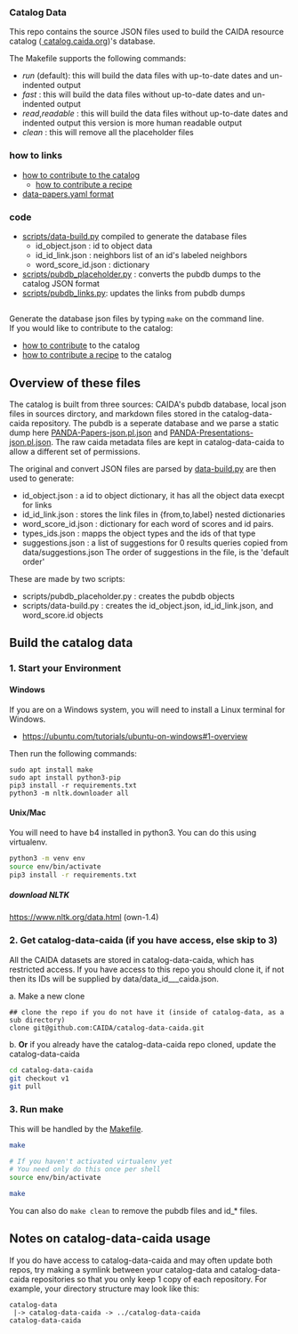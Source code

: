 ### Catalog Data
This repo contains the source JSON files used to build the CAIDA resource catalog ([ catalog.caida.org](https://catalog.caida.org))'s database.

The Makefile supports the following commands:
- *run* (default): this will build the data files with up-to-date dates and un-indented output
- *fast* : this will build the data files without up-to-date dates and un-indented output
- *read*,*readable* : this will build the data files without up-to-date dates and indented output
  this version is more human readable output
- *clean* : this will remove all the placeholder files

### how to links
- [how to contribute to the catalog](https://github.com/CAIDA/catalog-data/wiki/how-to-contribute)
     - [how to contribute a recipe](https://github.com/CAIDA/catalog-data/wiki/how-to-contribute-a-recipe)
- [data-papers.yaml format](https://wiki.caida.org/twiki/bin/view/CAIDA/ExternalDataPaperEntry)


### code 
- [scripts/data-build.py](scripts/data-build.py) compiled to generate the database files
    - id_object.json : id to object data
    - id_id_link.json : neighbors list of an id's labeled neighbors
    - word_score_id.json : dictionary 
- [scripts/pubdb_placeholder.py](scripts/pubdb_placeholder.py) : converts the pubdb dumps to the catalog JSON format
- [scripts/pubdb_links.py](scripts/pubdb_links.py): updates the links from pubdb dumps

## 
Generate the database json files by typing ```make``` on the command line.  
If you would like to contribute to the catalog:
  - [how to contribute](https://github.com/CAIDA/catalog-data/wiki/how-to-contribute) to the catalog
  - [how to contribute a recipe](https://github.com/CAIDA/catalog-data/wiki/how-to-contribute-a-recipe) to the catalog

## Overview of these files

The catalog is built from three sources: CAIDA's pubdb database, local json files in sources dirctory,
and markdown files stored in the catalog-data-caida repository.  The  pubdb is a seperate database and we 
    parse a static dump here [PANDA-Papers-json.pl.json](data/PANDA-Papers-json.pl.json) and [PANDA-Presentations-json.pl.json](data/PANDA-Presentations-json.pl.json).
The raw caida metadata files are kept in catalog-data-caida to allow a different set of permissions. 

The original and convert JSON files are parsed by [data-build.py](scripts/data-build.py) are then used to generate: 
- id_object.json : a id to object dictionary, it has all the object data execpt for links
- id_id_link.json : stores the link files in {from,to,label} nested dictionaries
- word_score_id.json : dictionary for each word of scores and id pairs.
- types_ids.json : mapps the object types and the ids of that type 
- suggestions.json : a list of suggestions for 0 results queries copied from data/suggestions.json
  The order of suggestions in the file, is the 'default order'

These are made by two scripts:
- scripts/pubdb_placeholder.py : creates the pubdb objects
- scripts/data-build.py : creates the id_object.json, id_id_link.json, and word_score.id objects

## Build the catalog data

### 1. Start your Environment
#### Windows
If you are on a Windows system, you will need to install a Linux terminal for Windows.
- https://ubuntu.com/tutorials/ubuntu-on-windows#1-overview

Then run the following commands:
~~~
sudo apt install make 
sudo apt install python3-pip
pip3 install -r requirements.txt 
python3 -m nltk.downloader all
~~~

#### Unix/Mac
You will need to have b4 installed in python3.  You can do this using
virtualenv.
~~~bash
python3 -m venv env
source env/bin/activate
pip3 install -r requirements.txt
~~~
##### download NLTK
https://www.nltk.org/data.html (own-1.4)

### 2. Get catalog-data-caida (if you have access, else skip to 3)
All the CAIDA datasets are stored in catalog-data-caida, which has restricted access.
If you have access to this repo you should clone it, if not then its IDs will be 
supplied by data/data_id___caida.json.

a. Make a new clone
~~~
## clone the repo if you do not have it (inside of catalog-data, as a sub directory)
clone git@github.com:CAIDA/catalog-data-caida.git
~~~

b. **Or** if you already have the catalog-data-caida repo cloned, update the catalog-data-caida 
~~~bash
cd catalog-data-caida
git checkout v1
git pull
~~~

### 3. Run make
This will be handled by the [Makefile](Makefile).
~~~bash
make
~~~


~~~bash
# If you haven't activated virtualenv yet
# You need only do this once per shell
source env/bin/activate 

make
~~~

You can also do ```make clean``` to remove the pubdb files and id_\* files. 

## Notes on catalog-data-caida usage
If you do have access to catalog-data-caida and may often update both repos, try making a symlink between your catalog-data and catalog-data-caida repositories so that you only keep 1 copy of each repository. For example, your directory structure may look like this:
~~~
catalog-data
 |-> catalog-data-caida -> ../catalog-data-caida
catalog-data-caida
~~~
